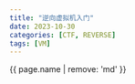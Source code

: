 ```yaml
---
title: "逆向虚拟机入门"
date: 2023-10-30
categories: [CTF, REVERSE]
tags: [VM]
---
```


{{ page.name | remove: 'md' }}
